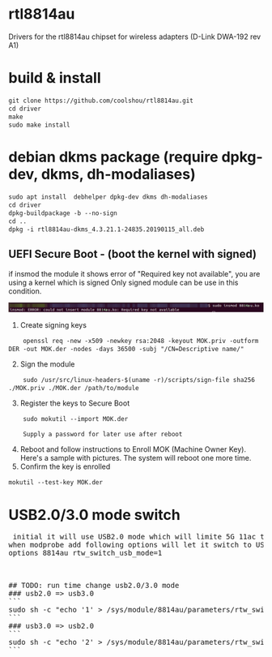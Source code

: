 # rtl8814au
Drivers for the rtl8814au chipset for wireless adapters (D-Link DWA-192 rev A1)

# build & install
```
git clone https://github.com/coolshou/rtl8814au.git
cd driver
make
sudo make install
```

# debian dkms package (require dpkg-dev, dkms, dh-modaliases)
```
sudo apt install  debhelper dpkg-dev dkms dh-modaliases
cd driver
dpkg-buildpackage -b --no-sign
cd ..
dpkg -i rtl8814au-dkms_4.3.21.1-24835.20190115_all.deb
```



## UEFI Secure Boot - (boot the kernel with signed)
 if insmod the module it shows error of "Required key not available", you are using a kernel which is signed
 Only signed module can be use in this condition.

 ![sign needed error](pics/need-sign.png)

1. Create signing keys

```
    openssl req -new -x509 -newkey rsa:2048 -keyout MOK.priv -outform DER -out MOK.der -nodes -days 36500 -subj "/CN=Descriptive name/"
```
2. Sign the module

```
    sudo /usr/src/linux-headers-$(uname -r)/scripts/sign-file sha256 ./MOK.priv ./MOK.der /path/to/module
```
3. Register the keys to Secure Boot

```
    sudo mokutil --import MOK.der
```
		Supply a password for later use after reboot

4. Reboot and follow instructions to Enroll MOK (Machine Owner Key).
   Here's a sample with pictures. The system will reboot one more time.
5. Confirm the key is enrolled

```
mokutil --test-key MOK.der
```



# USB2.0/3.0 mode switch

<pre>
 initial it will use USB2.0 mode which will limite 5G 11ac throughput (USB2.0 bandwidth only 480Mbps => throughput around 240Mbps)
when modprobe add following options will let it switch to USB3.0 mode at initial driver
options 8814au rtw_switch_usb_mode=1
</<pre>


## TODO: run time change usb2.0/3.0 mode
### usb2.0 => usb3.0
```
sudo sh -c "echo '1' > /sys/module/8814au/parameters/rtw_switch_usb_mode"
```
### usb3.0 => usb2.0
```
sudo sh -c "echo '2' > /sys/module/8814au/parameters/rtw_switch_usb_mode"
```



